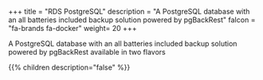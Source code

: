 +++
title = "RDS PostgreSQL"
description = "A PostgreSQL database with an all batteries included backup solution powered by pgBackRest"
faIcon = "fa-brands fa-docker"
weight= 20
+++

A PostgreSQL database with an all batteries included backup solution powered by pgBackRest available in two flavors

{{% children description="false" %}}
